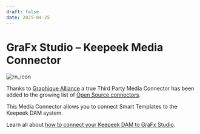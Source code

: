 ```yaml
---
draft: false
date: 2025-04-25
---
```


# GraFx Studio – Keepeek Media Connector

![rn_icon](/assets/icon-GraFx-Studio.svg)

Thanks to [Graphique Alliance](https://graphique-alliance.com/) a true Third Party Media Connector has been added to the growing list of [Open Source connectors](/GraFx-Studio/concepts/connectors/).

This Media Connector allows you to connect Smart Templates to the Keepeek DAM system.

Learn all about [how to connect your Keepeek DAM to GraFx Studio](/GraFx-Studio/connectors/connector-keepeek-media/).
